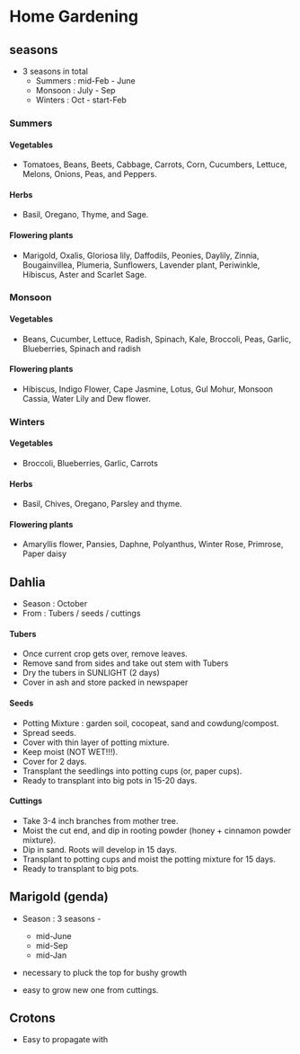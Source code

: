 # Home Gardening

## seasons
- 3 seasons in total
  - Summers : mid-Feb - June
  - Monsoon : July - Sep
  - Winters : Oct - start-Feb

### Summers
#### Vegetables
- Tomatoes, Beans, Beets, Cabbage, Carrots, Corn, Cucumbers, Lettuce, Melons, Onions, Peas, and Peppers.
#### Herbs
- Basil, Oregano, Thyme, and Sage.
#### Flowering plants
- Marigold, Oxalis, Gloriosa lily, Daffodils, Peonies, Daylily, Zinnia, Bougainvillea, Plumeria, Sunflowers, Lavender plant, Periwinkle, Hibiscus, Aster and Scarlet Sage.

### Monsoon
#### Vegetables
- Beans, Cucumber, Lettuce, Radish, Spinach, Kale, Broccoli, Peas, Garlic, Blueberries, Spinach and radish
#### Flowering plants
- Hibiscus, Indigo Flower, Cape Jasmine, Lotus, Gul Mohur, Monsoon Cassia, Water Lily and Dew flower.

### Winters
#### Vegetables
- Broccoli, Blueberries, Garlic, Carrots
#### Herbs
- Basil, Chives, Oregano, Parsley and thyme.
#### Flowering plants
- Amaryllis flower, Pansies, Daphne, Polyanthus, Winter Rose, Primrose, Paper daisy


## Dahlia
- Season : October
- From : Tubers / seeds / cuttings

#### Tubers
- Once current crop gets over, remove leaves.
- Remove sand from sides and take out stem with Tubers
- Dry the tubers in SUNLIGHT (2 days)
- Cover in ash and store packed in newspaper

#### Seeds
- Potting Mixture : garden soil, cocopeat, sand and cowdung/compost.
- Spread seeds.
- Cover with thin layer of potting mixture.
- Keep moist (NOT WET!!!).
- Cover for 2 days.
- Transplant the seedlings into potting cups (or, paper cups).
- Ready to transplant into big pots in 15-20 days.

#### Cuttings
- Take 3-4 inch branches from mother tree.
- Moist the cut end, and dip in rooting powder (honey + cinnamon powder mixture).
- Dip in sand. Roots will develop in 15 days.
- Transplant to potting cups and moist the potting mixture for 15 days.
- Ready to transplant to big pots.


## Marigold (genda)
- Season : 3 seasons -
  - mid-June
  - mid-Sep
  - mid-Jan

- necessary to pluck the top for bushy growth
- easy to grow new one from cuttings.

## Crotons
- Easy to propagate with
